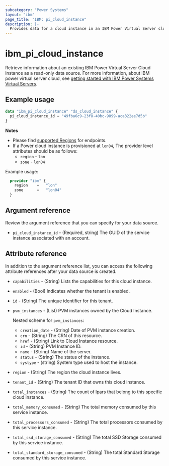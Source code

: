```yaml
---
subcategory: "Power Systems"
layout: "ibm"
page_title: "IBM: pi_cloud_instance"
description: |-
  Provides data for a cloud instance in an IBM Power Virtual Server cloud.
---
```


# ibm_pi_cloud_instance
Retrieve information about an existing IBM Power Virtual Server Cloud Instance as a read-only data source. For more information, about IBM power virtual server cloud, see [getting started with IBM Power Systems Virtual Servers](https://cloud.ibm.com/docs/power-iaas?topic=power-iaas-getting-started).

## Example usage
```terraform
data "ibm_pi_cloud_instance" "ds_cloud_instance" {
  pi_cloud_instance_id = "49fba6c9-23f8-40bc-9899-aca322ee7d5b"
}
```

**Notes**
- Please find [supported Regions](https://cloud.ibm.com/apidocs/power-cloud#endpoint) for endpoints.
- If a Power cloud instance is provisioned at `lon04`, The provider level attributes should be as follows:
  - `region` - `lon`
  - `zone` - `lon04`

Example usage:
  ```terraform
    provider "ibm" {
      region    =   "lon"
      zone      =   "lon04"
    }
  ```
  
## Argument reference
Review the argument reference that you can specify for your data source. 

- `pi_cloud_instance_id` - (Required, string) The GUID of the service instance associated with an account. 

## Attribute reference
In addition to the argument reference list, you can access the following attribute references after your data source is created.

- `capabilities` - (String) Lists the capabilities for this cloud instance.
- `enabled` - (Bool) Indicates whether the tenant is enabled.
- `id` - (String) The unique identifier for this tenant.
- `pvm_instances` - (List) PVM instances owned by the Cloud Instance.

  Nested scheme for `pvm_instances`:
  - `creation_date` - (String) Date of PVM instance creation.
  - `crn` - (String) The CRN of this resource.
  - `href` - (String) Link to Cloud Instance resource.
  - `id` - (String) PVM Instance ID.
  - `name` - (String) Name of the server.
  - `status` - (String) The status of the instance.
  - `systype` - (string) System type used to host the instance.
- `region` - (String) The region the cloud instance lives.
- `tenant_id` - (String) The tenant ID that owns this cloud instance.
- `total_instances` - (String) The count of lpars that belong to this specific cloud instance.
- `total_memory_consumed` - (String) The total memory consumed by this service instance.
- `total_processors_consumed` - (String) The total processors consumed by this service instance.
- `total_ssd_storage_consumed` - (String) The total SSD Storage consumed by this service instance.
- `total_standard_storage_consumed` - (String) The total Standard Storage consumed by this service instance.
